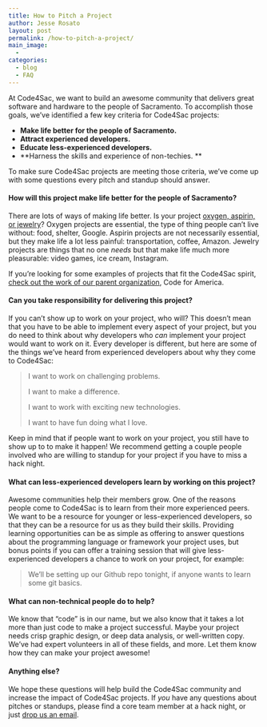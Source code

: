 ```yaml
---
title: How to Pitch a Project
author: Jesse Rosato
layout: post
permalink: /how-to-pitch-a-project/
main_image:
  - 
categories:
  - blog
  - FAQ
---
```

At Code4Sac, we want to build an awesome community that delivers great software and hardware to the people of Sacramento. To accomplish those goals, we&#8217;ve identified a few key criteria for Code4Sac projects:

  * **Make life better for the people of Sacramento.**
  * **Attract experienced developers.**
  * **Educate less-experienced developers.**
  * **Harness the skills and experience of non-techies. **

To make sure Code4Sac projects are meeting those criteria, we’ve come up with some questions every pitch and standup should answer.

#### How will this project make life better for the people of Sacramento?

There are lots of ways of making life better. Is your project <a title="Oxygen, Aspirin, Jewelery" href="http://www.inc.com/ilan-mochari/janet-krauss-how-to-test-the-vitality-of-your-startup-idea.html" target="_blank">oxygen, aspirin, or jewelry</a>? Oxygen projects are essential, the type of thing people can&#8217;t live without: food, shelter, Google. Aspirin projects are not necessarily essential, but they make life a lot less painful: transportation, coffee, Amazon. Jewelry projects are things that no one *needs* but that make life much more pleasurable: video games, ice cream, Instagram.

If you&#8217;re looking for some examples of projects that fit the Code4Sac spirit, <a title="Code for America Apps & APIs" href="http://codeforamerica.org/apps/" target="_blank">check out the work of our parent organization</a>, Code for America.

#### Can you take responsibility for delivering this project?

If you can&#8217;t show up to work on your project, who will? This doesn&#8217;t mean that you have to be able to implement every aspect of your project, but you do need to think about why developers who *can* implement your project would want to work on it. Every developer is different, but here are some of the things we&#8217;ve heard from experienced developers about why they come to Code4Sac:

> I want to work on challenging problems.
> 
> I want to make a difference.
> 
> I want to work with exciting new technologies.
> 
> I want to have fun doing what I love.

Keep in mind that if people want to work on your project, you still have to show up to to make it happen! We recommend getting a couple people involved who are willing to standup for your project if you have to miss a hack night.

#### What can less-experienced developers learn by working on this project?

Awesome communities help their members grow. One of the reasons people come to Code4Sac is to learn from their more experienced peers. We want to be a resource for younger or less-experienced developers, so that they can be a resource for us as they build their skills. Providing learning opportunities can be as simple as offering to answer questions about the programming language or framework your project uses, but bonus points if you can offer a training session that will give less-experienced developers a chance to work on your project, for example:

> We&#8217;ll be setting up our Github repo tonight, if anyone wants to learn some git basics.

#### What can non-technical people do to help?

We know that &#8220;code&#8221; is in our name, but we also know that it takes a lot more than just code to make a project successful. Maybe your project needs crisp graphic design, or deep data analysis, or well-written copy. We’ve had expert volunteers in all of these fields, and more. Let them know how they can make your project awesome!

#### Anything else?

We hope these questions will help build the Code4Sac community and increase the impact of Code4Sac projects. If *you* have any questions about pitches or standups, please find a core team member at a hack night, or just [drop us an email][1].

 [1]: mailto:team@codeforsacramento.org "Email us"